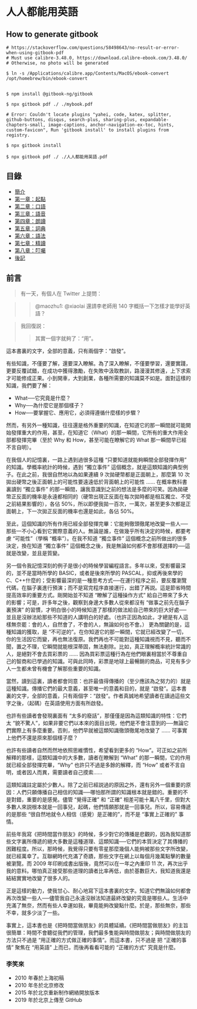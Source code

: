 

# 人人都能用英語

## How to generate gitbook

```
# https://stackoverflow.com/questions/58498643/no-result-or-error-when-using-gitbook-pdf
# Must use calibre-3.48.0, https://download.calibre-ebook.com/3.48.0/
# Otherwise, no photo will be generated

$ ln -s /Applications/calibre.app/Contents/MacOS/ebook-convert /opt/homebrew/bin/ebook-convert


$ npm install @gitbook-ng/gitbook

$ npx gitbook pdf ./ ./mybook.pdf

# Error: Couldn't locate plugins "yahei, code, katex, splitter, github-buttons, disqus, search-plus, sharing-plus, expandable-chapters-small, image-captions, anchor-navigation-ex-toc, hints, custom-favicon", Run 'gitbook install' to install plugins from registry.

$ npx gitbook install

$ npx gitbook pdf ./ ./人人都能用英語.pdf

```

## 目錄

- [簡介](README.md)
- [第一章：起點](chapter1.md)
- [第二章：口語](chapter2.md)
- [第三章：語音](chapter3.md)
- [第四章：朗讀](chapter4.md)
- [第五章：詞典](chapter5.md)
- [第六章：語法](chapter6.md)
- [第七章：精讀](chapter7.md)
- [第八章：叮囑](chapter8.md)
- [後記](end.md)



## 前言


>有一天，有個人在 Twitter 上提問：

>> @maozhu1: @xiaolai 還請李老師用 140 字概括一下怎樣才能學好英語？

>我回復説：
>
>>其實一個字就夠了：“用”。

這本書裏的文字，全部的意義，只有兩個字：“啟發”。

有些知識，不僅要了解，還要深入瞭解。為了深入瞭解，不僅要學習，還要實踐，更要反覆試錯，在成功中獲得激勵，在失敗中汲取教訓，路漫漫其修遠，上下求索才可能修成正果。小到開車，大到創業，各種所需要的知識莫不如是。面對這樣的知識，我們要了解：

* What──它究竟是什麼？
* Why──為什麼它是那個樣子？
* How──要掌握它、應用它，必須得遵循什麼樣的步驟？

然而，有另外一種知識，往往還是格外重要的知識，在知道它的那一瞬間就可能開始發揮重大的作用，甚至，在知道它（What）的那一瞬間，它所有的重大作用全部都發揮完畢（至於 Why 和 How，甚至可能在瞭解它的 What 那一瞬間早已經不言自明）。

在我個人的記憶裏，一路上遇到過很多這種 “只要知道就能夠瞬間全部發揮作用” 的知識。學概率統計的時候，遇到 “獨立事件” 這個概念，就是這類知識的典型例子。在此之前，我很自然地以為如果連續 9 次拋硬幣都是正面朝上，那麼第 10 次拋出硬幣之後正面朝上的可能性要遠遠低於背面朝上的可能性 …… 在概率教科書裏讀到 “獨立事件” 的那一瞬間，讓我意識到之前的想法是多麼的可笑。因為拋硬幣正反面的機率是永遠都相同的（硬幣出現正反面在每次拋時都是相互獨立、不受之前結果影響的），各佔 50%，所以即便我拋一百次，一萬次，甚至更多次都是正面朝上，下一次拋正反面的機率也還是如此，各佔 50%。

至此，這個知識的所有作用已經全部發揮完畢：它能夠徹頭徹尾地改變一些人──那些一不小心看到它實際意義的人。無論是誰，在做幾乎所有決定的時候，都要考慮 “可能性”（學稱 “概率”）。在我不知道 “獨立事件” 這個概念之前所做出的很多決定，換在知道 “獨立事件” 這個概念之後，我是無論如何都不會那樣選擇的──這就是改變，並且是質變。

另一個令我記憶深刻的例子是很小的時候學習編程語言。多年以來，受影響最深的，並不是當時所學的 BASIC，或者是後來所學的 PASCAL，抑或再後來學的 C、C++什麼的；受影響最深的是一種思考方式──在運行程序之前，要反覆瀏覽代碼，在腦子裏進行預演；而不是寫完程序直接運行，出錯了再説。這是節省時間提高效率的重要方式。剛開始並不知道 “瞭解了這種操作方式” 給自己帶來了多大的影響；可是，許多年之後，觀察到身邊大多數人從來都沒有 “做事之前先在腦子裏預演” 的習慣，才明白很小的時候知道了那樣的做法給自己帶來的巨大好處──並且是沒辦法給那些不知道的人講明白的好處。（也許正因為如此，才總是有人這樣無奈罷：會的人，自然會了，不會的人，無論如何也不會。）
更為關鍵的是，這種知識的獲取，是 “不可逆的”。在你知道它的那一瞬間，它就已經改變了一切，你的生活因它而變，再也無法復原。我們再也不可能對這種知識視而不見，聽而不聞，置之不理，它瞬間就能根深蒂固，無法剷除。比如，真正理解概率統計常識的人，是絕對不會去買彩票的 …… 因為買彩票這種行為在他們眼裏相當於不尊重自己的智商和已學過的知識。可與此同時，彩票是地球上最暢銷的商品，可見有多少人一生都未曾有機會了解那些重要的知識。

當然，讀到這裏，讀者都會同意：也許最值得傳播的（至少應該為之努力的）就是這種知識。傳播它們的最大意義，甚至唯一的意義和目的，就是 “啟發”。這本書裏的文字，全部的意義，只有兩個字：“啟發”。作者真誠地希望讀者在讀過這些文字之後，（起碼）在英語使用方面有所啟發。

也許有些讀者會發現裏面有 “太多的廢話”，那僅僅是因為這類知識的特性：它們太 “貌不驚人”，如果非要它們以本來的面目出現，他們是不會注意到的──無論它們實際上有多麼重要。否則，他們早就被這類知識徹頭徹尾地改變了 …… 可事實上他們不還是原來那個樣子麼？

也許有些讀者自然而然地依照思維慣性，希望看到更多的 “How”。可正如之前所解釋的那樣，這類知識中的大多數，讀者在瞭解到 “What” 的那一瞬間，它的作用就已經全部發揮完畢，“Why” 也許只不過是多餘的解釋，而 “How” 或者不言自明，或者因人而異，需要讀者自己摸索……

這類知識註定屬於少數人。除了之前已經説過的原因之外，還有另外一個重要的原因：人們只願傳播自己相信的知識──哪怕那所謂的知識根本就是錯的。重要的不是對錯，重要的是感覺。儘管 “覺得正確” 和 “正確” 相差可能十萬八千里，但對大多數人來説根本就是一回事兒，起碼，他們情願那就是一回事兒。所以，容易傳遞的是那些 “很自然地就令人相信（感覺）是正確的”，而不是 “事實上正確的” 事情。

前些年我寫《把時間當作朋友》的時候，多少對它的傳播是悲觀的，因為我知道那些文字裏所傳遞的絕大多數是這種道理、這類知識──它們的本質決定了其傳播的困難程度。所以，那時候，我覺得只要有零星那麼幾個人能夠被那些文字所改變，就已經萬幸了。互聯網時代充滿了奇蹟，那些文字在網上以每個月幾萬點擊的數量被瀏覽。而 2009 年印刷成書出版後，竟然可以在一年之內重印 11 次，再次出乎我的意料。哪怕真正接受那些道理的讀者比率再低，由於基數巨大，我知道我還是結結實實地改變了很多人的。

正是這樣的動力，使我甘心、耐心地寫下這本書裏的文字。知道它們無論如何都會再次改變一些人──儘管我自己永遠沒辦法知道最終改變的究竟是哪些人。生活中充滿了無奈，然而有些人幸運如我，畢竟能夠改變點什麼。於是，那些無奈，那些不幸，就多少淡了一些。

事實上，這本書也是《把時間當做朋友》的具體延續。《把時間當做朋友》的主旨很簡單：時間不會聽從我們的管理，我們最多隻能與時間做朋友；與時間做朋友的方法只不過是 “用正確的方式做正確的事情”。而這本書，只不過是 把 “正確的事情” 聚焦在 “用英語” 上而已，而後再看看可能的 “正確的方式” 究竟是什麼。

### 李笑來

* 2010 年春於上海初稿
* 2010 年冬於北京修改
* 2015 年於北京重新制作網絡開放版本
* 2019 年於北京上傳至 GitHub

